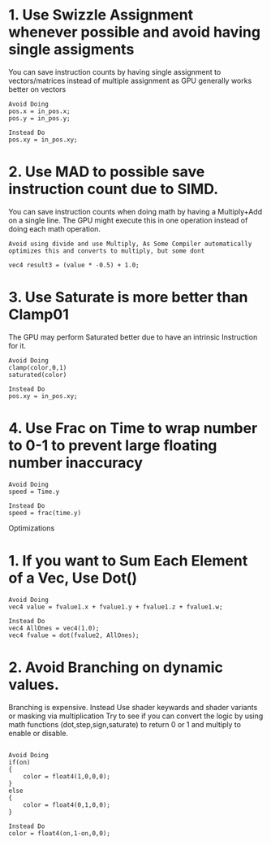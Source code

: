 # 1. Use Swizzle Assignment whenever possible and avoid having single assigments
You can save instruction counts by having single assignment to vectors/matrices instead of multiple assignment as GPU generally works better on vectors

```
Avoid Doing
pos.x = in_pos.x;
pos.y = in_pos.y;

Instead Do
pos.xy = in_pos.xy;
```

# 2. Use MAD to possible save instruction count due to SIMD. 
You can save instruction counts when doing math by having a Multiply+Add on a single line. The GPU might execute this in one operation instead of doing each math operation.


```
Avoid using divide and use Multiply, As Some Compiler automatically optimizes this and converts to multiply, but some dont

vec4 result3 = (value * -0.5) + 1.0;

```

# 3. Use Saturate is more better than Clamp01
The GPU may perform Saturated better due to have an intrinsic Instruction for it.

```
Avoid Doing
clamp(color,0,1)
saturated(color)

Instead Do
pos.xy = in_pos.xy;

```


# 4. Use Frac on Time to wrap number to 0-1 to prevent large floating number inaccuracy
```
Avoid Doing
speed = Time.y

Instead Do
speed = frac(time.y)

```


Optimizations
# 1. If you want to Sum Each Element of a Vec, Use Dot()

```
Avoid Doing
vec4 value = fvalue1.x + fvalue1.y + fvalue1.z + fvalue1.w;

Instead Do
vec4 AllOnes = vec4(1.0);
vec4 fvalue = dot(fvalue2, AllOnes);
```


# 2. Avoid Branching on dynamic values.
Branching is expensive. Instead Use shader keywards and shader variants or masking via multiplication
Try to see if you can convert the logic by using math functions (dot,step,sign,saturate) to return 0 or 1 and multiply to enable or disable.

```

Avoid Doing
if(on)
{
    color = float4(1,0,0,0);
}
else
{
    color = float4(0,1,0,0);
}

Instead Do
color = float4(on,1-on,0,0);
```

